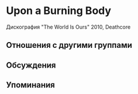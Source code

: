 # Upon a Burning Body

Дискография
"The World Is Ours" 2010, Deathcore

## Отношения с другими группами


## Обсуждения


## Упоминания

